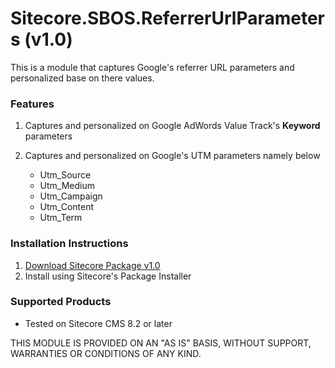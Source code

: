 # Sitecore.SBOS.ReferrerUrlParameters (v1.0)
This is a module that captures Google's referrer URL parameters and personalized base on there values.

### Features

1. Captures and personalized on Google AdWords Value Track's **Keyword** parameters 
2. Captures and personalized on Google's UTM parameters namely below

   * Utm_Source
   * Utm_Medium
   * Utm_Campaign
   * Utm_Content
   * Utm_Term

### Installation Instructions

1. [Download Sitecore Package v1.0](https://github.com/raseniero/Sitecore.SBOS.ReferrerUrlParameters)
2. Install using Sitecore's Package Installer

### Supported Products
+ Tested on Sitecore CMS 8.2 or later

THIS MODULE IS PROVIDED ON AN "AS IS" BASIS, WITHOUT SUPPORT, WARRANTIES OR CONDITIONS OF ANY KIND.
